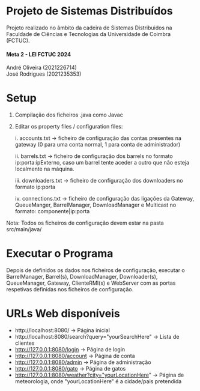 # Projeto de Sistemas Distribuídos

Projeto realizado no ãmbito da cadeira de Sistemas Distribuidos na Faculdade de Ciências e Tecnologias da Universidade
de Coimbra (FCTUC).

#### Meta 2 - LEI FCTUC 2024

André Oliveira  (2021226714)<br/>José Rodrigues (2021235353)

# Setup

1. Compilação dos ficheiros .java como Javac


2. Editar os property files / configuration files:

   i. accounts.txt -> ficheiro de configuração das contas presentes na gateway (0 para uma conta normal, 1 para conta de
   administrador)

   ii. barrels.txt -> ficheiro de configuração dos barrels no formato ip:porta:ipExterno, caso um barrel tente aceder a
   outro que não esteja localmente na máquina.

   iii. downloaders.txt -> ficheiro de configuração dos downloaders no formato ip:porta

   iv. connections.txt ->  ficheiro de configuração das ligações da Gateway, QueueManger, BarrelManager, DownloadManager
   e Multicast no formato: componente|ip:porta

Nota: Todos os ficheiros de configuração devem estar na pasta src/main/java/

# Executar o Programa

Depois de definidos os dados nos ficheiros de configuração, executar o BarrelManager, Barrel(s), DownloadManager,
Downloader(s), QueueManager, Gateway, ClienteRMI(s) e WebServer com as portas respetivas definidas nos ficheiros de
configuração.

# URLs Web disponíveis

- http://localhost:8080/ -> Página inicial
- http://localhost:8080/search?query="yourSearchHere" -> Lista de clientes
- http://127.0.0.1:8080/login -> Página de login
- http://127.0.0.1:8080/account -> Página de conta
- http://127.0.0.1:8080/admin -> Página de administração
- http://127.0.0.1:8080/gato -> Página de gatos
- http://127.0.0.1:8080/weather?city="yourLocationHere" -> Página de meteorologia, onde "yourLocationHere" é a
  cidade/pais pretendida
